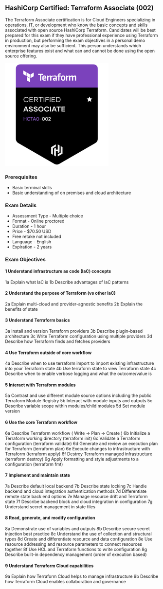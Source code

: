 ## HashiCorp Certified: Terraform Associate (002)

The Terraform Associate certification is for Cloud Engineers specializing in operations, IT, or development who know the basic concepts and skills associated with open source HashiCorp Terraform. Candidates will be best prepared for this exam if they have professional experience using Terraform in production, but performing the exam objectives in a personal demo environment may also be sufficient. This person understands which enterprise features exist and what can and cannot be done using the open source offering. 


![terraformlogo](https://github.com/Terraform-Tutorials/learn-terraform-associate-exam/blob/main/terraform-objectives/images/terra11.png) 

### Prerequisites
- Basic terminal skills
- Basic understanding of on premises and cloud architecture

### Exam Details
- Assessment Type -	Multiple choice
- Format -	Online proctored
- Duration - 1 hour
- Price -	$70.50 USD
- Free retake not included
- Language - English
- Expiration - 2 years

### Exam Objectives

#### 1	Understand infrastructure as code (IaC) concepts
1a	Explain what IaC is
1b	Describe advantages of IaC patterns

#### 2	Understand the purpose of Terraform (vs other IaC)
2a	Explain multi-cloud and provider-agnostic benefits
2b	Explain the benefits of state

#### 3	Understand Terraform basics
3a	Install and version Terraform providers
3b	Describe plugin-based architecture
3c	Write Terraform configuration using multiple providers
3d	Describe how Terraform finds and fetches providers

#### 4	Use Terraform outside of core workflow
4a	Describe when to use terraform import to import existing infrastructure into your Terraform state
4b	Use terraform state to view Terraform state
4c	Describe when to enable verbose logging and what the outcome/value is

#### 5	Interact with Terraform modules
5a	Contrast and use different module source options including the public Terraform Module Registry
5b	Interact with module inputs and outputs
5c	Describe variable scope within modules/child modules
5d	Set module version
#### 6	Use the core Terraform workflow
6a	Describe Terraform workflow ( Write -> Plan -> Create )
6b	Initialize a Terraform working directory (terraform init)
6c	Validate a Terraform configuration (terraform validate)
6d	Generate and review an execution plan for Terraform (terraform plan)
6e	Execute changes to infrastructure with Terraform (terraform apply)
6f	Destroy Terraform managed infrastructure (terraform destroy)
6g	Apply formatting and style adjustments to a configuration (terraform fmt)

#### 7	Implement and maintain state
7a	Describe default local backend
7b	Describe state locking
7c	Handle backend and cloud integration authentication methods
7d	Differentiate remote state back end options
7e	Manage resource drift and Terraform state
7f	Describe backend block and cloud integration in configuration
7g	Understand secret management in state files

#### 8	Read, generate, and modify configuration
8a	Demonstrate use of variables and outputs
8b	Describe secure secret injection best practice
8c	Understand the use of collection and structural types
8d	Create and differentiate resource and data configuration
8e	Use resource addressing and resource parameters to connect resources together
8f	Use HCL and Terraform functions to write configuration
8g	Describe built-in dependency management (order of execution based)

#### 9	Understand Terraform Cloud capabilities
9a	Explain how Terraform Cloud helps to manage infrastructure
9b	Describe how Terraform Cloud enables collaboration and governance